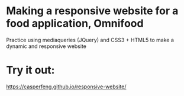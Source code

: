 # Making a responsive website for a food application, Omnifood
Practice using mediaqueries (JQuery) and CSS3 + HTML5 to make a dynamic and responsive website

# Try it out:
https://casperfeng.github.io/responsive-website/
